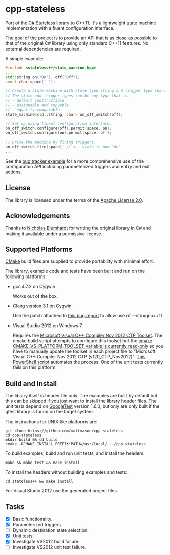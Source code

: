 cpp-stateless
=============

Port of the [C# Stateless library](https://code.google.com/p/stateless/) to C++11.
It's a lightweight state machine implementation with a fluent configuration interface.

The goal of the project is to provide an API that is as close as possible to that of the original
C# library using only standard C++11 features. No external dependencies are required.

A simple example:
```cpp
#include <stateless++/state_machine.hpp>
...
std::string on("On"), off("Off");
const char space(' ');

// Create a state machine with state type string and trigger type char.
// The state and trigger types can be any type that is
// - default constructible
// - assignable and copyable
// - equality comparable
state_machine<std::string, char> on_off_switch(off);

// Set up using fluent configuration interface.
on_off_switch.configure(off).permit(space, on);
on_off_switch.configure(on).permit(space, off);

// Drive the machine by firing triggers.
on_off_switch.fire(space); // <-- state is now "On"
...
```

See the [bug tracker example](examples/bug_tracker/bug.cpp) for a more comprehensive use of the configuration API including
parameterized triggers and entry and exit actions.

License
-------
The library is licensed under the terms of the [Apache License 2.0](http://www.apache.org/licenses/LICENSE-2.0.html).

Acknowledgements
----------------
Thanks to [Nicholas Blumhardt](http://nblumhardt.com/) for writing the original library in C#
and making it available under a permissive license.

Supported Platforms
-------------------
[CMake](http://www.cmake.org/) build files are supplied to provide portability with minimal effort.

The library, example code and tests have been built and run on the following platforms:

 - gcc 4.7.2 on Cygwin

   Works out of the box.

 - Clang version 3.1 on Cygwin
    
    Use the patch attached to [this bug report](http://bugs.debian.org/cgi-bin/bugreport.cgi?bug=678033) to allow use of --std=gnu++11.

 - Visual Studio 2012 on Windows 7
    
    Requires the [Microsoft Visual C++ Compiler Nov 2012 CTP Toolset](http://www.microsoft.com/en-gb/download/details.aspx?id=35515).
    The cmake build script attempts to configure this toolset but the [cmake CMAKE_VS_PLATFORM_TOOLSET variable is currently
    read-only](http://www.cmake.org/Bug/view.php?id=13774#c31828) so you have to manually update the toolset in each project file
    to "Microsoft Visual C++ Compiler Nov 2012 CTP (v120_CTP_Nov2012)". [This PowerShell script](Set-Toolset.ps1) automates the process.
    One of the unit tests currently fails on this platform.

Build and Install
-----------------
The library itself is header file only.
The examples are built by default but this can be skipped if you just want to install the library header files.
The unit tests depend on [GoogleTest](https://code.google.com/p/googletest/) version 1.6.0, but only are only built
if the gtest library is found on the target system.

The instructions for UNIX-like platforms are:
```
git clone https://github.com/mattmason/cpp-stateless
cd cpp-stateless
mkdir build && cd build
cmake -DCMAKE_INSTALL_PREFIX:PATH=/usr/local/ ../cpp-stateless
```
To build examples, build and run unit tests, and install the headers:
```
make && make test && make install
```
To install the headers without building examples and tests:
```
cd stateless++ && make install
```
For Visual Studio 2012 use the generated project files.

Tasks
----
 - [x] Basic functionality.
 - [x] Parameterized triggers.
 - [ ] Dynamic destination state selection.
 - [x] Unit tests.
 - [x] Investigate VS2012 build failure.
 - [ ] Investigate VS2012 unit test failure.
